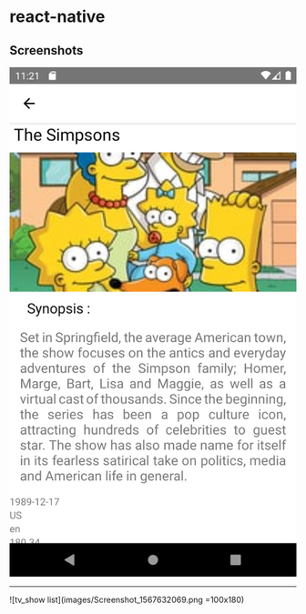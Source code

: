 # react-native

## Screenshots


![sinopsys](images/Screenshot-1567632080.png)
_____________________________________________________
![tv_show list](images/Screenshot_1567632069.png =100x180)
